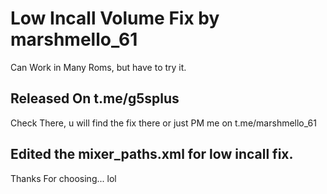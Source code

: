 # Low Incall Volume Fix by marshmello_61

Can Work in Many Roms, but have to try it.

## Released On t.me/g5splus

Check There, u will find the fix there or just PM me on t.me/marshmello_61

## Edited the mixer_paths.xml for low incall fix.

Thanks For choosing... lol

